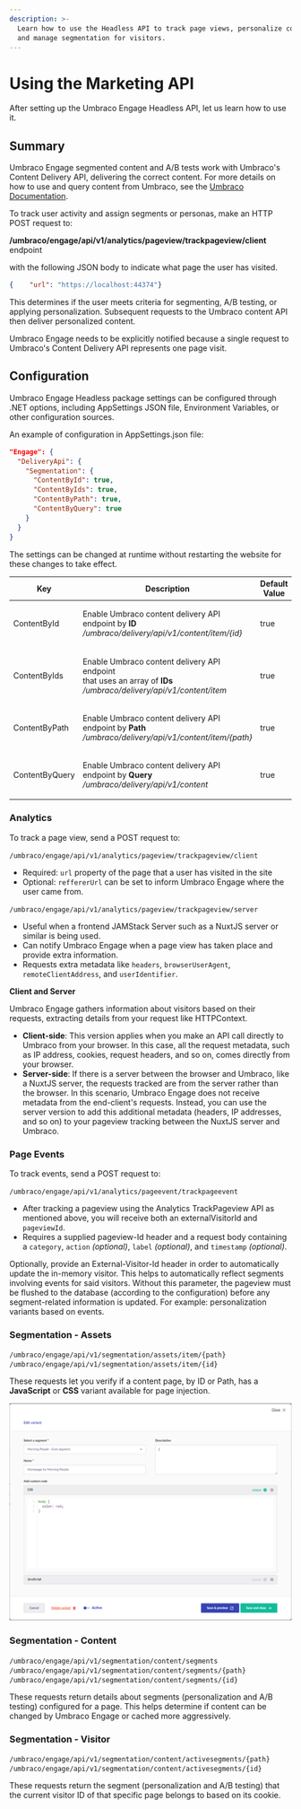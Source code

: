 ```yaml
---
description: >-
  Learn how to use the Headless API to track page views, personalize content,
  and manage segmentation for visitors.
---
```


# Using the Marketing API

After setting up the Umbraco Engage Headless API, let us learn how to use it.

## Summary

Umbraco Engage segmented content and A/B tests work with Umbraco's Content Delivery API, delivering the correct content. For more details on how to use and query content from Umbraco, see the [Umbraco Documentation](https://docs.umbraco.com/umbraco-cms/reference/content-delivery-api#enable-the-content-delivery-api).

To track user activity and assign segments or personas, make an HTTP POST request to:

**/umbraco/engage/api/v1/analytics/pageview/trackpageview/client** endpoint

with the following JSON body to indicate what page the user has visited.

```json
{    "url": "https://localhost:44374"}
```

This determines if the user meets criteria for segmenting, A/B testing, or applying personalization. Subsequent requests to the Umbraco content API then deliver personalized content.

Umbraco Engage needs to be explicitly notified because a single request to Umbraco's Content Delivery API represents one page visit.

## Configuration

Umbraco Engage Headless package settings can be configured through .NET options, including AppSettings JSON file, Environment Variables, or other configuration sources.

An example of configuration in AppSettings.json file:

```json
"Engage": {
  "DeliveryApi": {
    "Segmentation": {
      "ContentById": true,
      "ContentByIds": true,
      "ContentByPath": true,
      "ContentByQuery": true
    }
  }
}
```

The settings can be changed at runtime without restarting the website for these changes to take effect.

| **Key**        | **Description**                                                                                                                                     | **Default Value** |
| -------------- | --------------------------------------------------------------------------------------------------------------------------------------------------- | ----------------- |
| ContentById    | <p>Enable Umbraco content delivery API endpoint by <strong>ID</strong><br><em>/umbraco/delivery/api/v1/content/item/{id}</em></p>                   | true              |
| ContentByIds   | <p>Enable Umbraco content delivery API endpoint<br>that uses an array of <strong>IDs</strong><br><em>/umbraco/delivery/api/v1/content/item</em></p> | true              |
| ContentByPath  | <p>Enable Umbraco content delivery API endpoint by <strong>Path</strong><br><em>/umbraco/delivery/api/v1/content/item/{path}</em></p>               | true              |
| ContentByQuery | <p>Enable Umbraco content delivery API endpoint by <strong>Query</strong><br><em>/umbraco/delivery/api/v1/content</em></p>                          | true              |

### Analytics

To track a page view, send a POST request to:

`/umbraco/engage/api/v1/analytics/pageview/trackpageview/client`

* Required: `url` property of the page that a user has visited in the site
* Optional: `reffererUrl` can be set to inform Umbraco Engage where the user came from.

`/umbraco/engage/api/v1/analytics/pageview/trackpageview/server`

* Useful when a frontend JAMStack Server such as a NuxtJS server or similar is being used.
* Can notify Umbraco Engage when a page view has taken place and provide extra information.
* Requests extra metadata like `headers`, `browserUserAgent`, `remoteClientAddress`, and `userIdentifier`.

**Client and Server**

Umbraco Engage gathers information about visitors based on their requests, extracting details from your request like HTTPContext.

* **Client-side**: This version applies when you make an API call directly to Umbraco from your browser. In this case, all the request metadata, such as IP address, cookies, request headers, and so on, comes directly from your browser.
* **Server-side**: If there is a server between the browser and Umbraco, like a NuxtJS server, the requests tracked are from the server rather than the browser. In this scenario, Umbraco Engage does not receive metadata from the end-client's requests. Instead, you can use the server version to add this additional metadata (headers, IP addresses, and so on) to your pageview tracking between the NuxtJS server and Umbraco.

### Page Events

To track events, send a POST request to:

`/umbraco/engage/api/v1/analytics/pageevent/trackpageevent`

* After tracking a pageview using the Analytics TrackPageview API as mentioned above, you will receive both an externalVisitorId and `pageviewId`.
* Requires a supplied pageview-Id header and a request body containing a `category`, `action` _(optional)_, `label` _(optional)_, and `timestamp` _(optional)_.

Optionally, provide an External-Visitor-Id header in order to automatically update the in-memory visitor. This helps to automatically reflect segments involving events for said visitors. Without this parameter, the pageview must be flushed to the database (according to the configuration) before any segment-related information is updated. For example: personalization variants based on events.

### Segmentation - Assets

`/umbraco/engage/api/v1/segmentation/assets/item/{path}` `/umbraco/engage/api/v1/segmentation/assets/item/{id}`

These requests let you verify if a content page, by ID or Path, has a **JavaScript** or **CSS** variant available for page injection.

![Add custom code for variant](../../.gitbook/assets/engage-headless-segment-css.png)

### Segmentation - Content

`/umbraco/engage/api/v1/segmentation/content/segments` `/umbraco/engage/api/v1/segmentation/content/segments/{path}` `/umbraco/engage/api/v1/segmentation/content/segments/{id}`

These requests return details about segments (personalization and A/B testing) configured for a page. This helps determine if content can be changed by Umbraco Engage or cached more aggressively.

### Segmentation - Visitor

`/umbraco/engage/api/v1/segmentation/content/activesegments/{path}` `/umbraco/engage/api/v1/segmentation/content/activesegments/{id}`

These requests return the segment (personalization and A/B testing) that the current visitor ID of that specific page belongs to based on its cookie.
